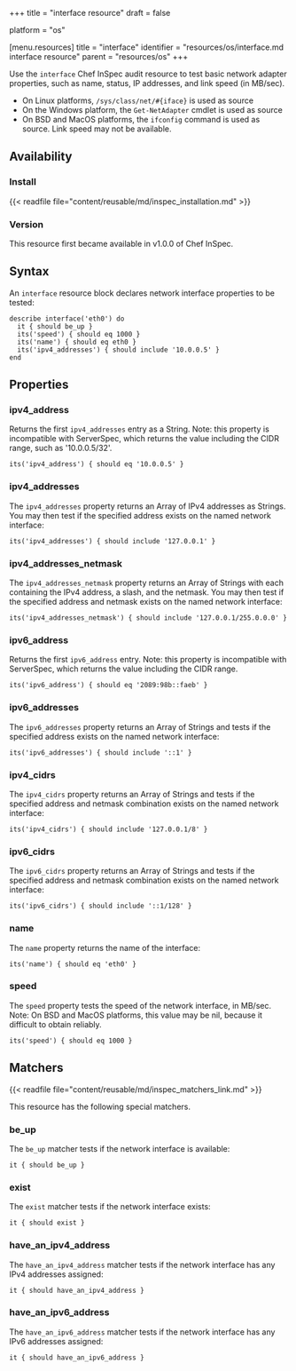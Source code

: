 +++
title = "interface resource"
draft = false

platform = "os"

[menu.resources]
    title = "interface"
    identifier = "resources/os/interface.md interface resource"
    parent = "resources/os"
+++

Use the `interface` Chef InSpec audit resource to test basic network adapter properties, such as name, status, IP addresses, and link speed (in MB/sec).

- On Linux platforms, `/sys/class/net/#{iface}` is used as source
- On the Windows platform, the `Get-NetAdapter` cmdlet is used as source
- On BSD and MacOS platforms, the `ifconfig` command is used as source. Link speed may not be available.

## Availability

### Install

{{< readfile file="content/reusable/md/inspec_installation.md" >}}

### Version

This resource first became available in v1.0.0 of Chef InSpec.

## Syntax

An `interface` resource block declares network interface properties to be tested:

    describe interface('eth0') do
      it { should be_up }
      its('speed') { should eq 1000 }
      its('name') { should eq eth0 }
      its('ipv4_addresses') { should include '10.0.0.5' }
    end

## Properties

### ipv4_address

Returns the first `ipv4_addresses` entry as a String. Note: this property is incompatible with ServerSpec, which returns the value including the CIDR range, such as '10.0.0.5/32'.

    its('ipv4_address') { should eq '10.0.0.5' }

### ipv4_addresses

The `ipv4_addresses` property returns an Array of IPv4 addresses as Strings. You may then test if the specified address exists on the named network interface:

    its('ipv4_addresses') { should include '127.0.0.1' }

### ipv4_addresses_netmask

The `ipv4_addresses_netmask` property returns an Array of Strings with each containing the IPv4 address, a slash, and the netmask. You may then test if the specified address and netmask exists on the named network interface:

    its('ipv4_addresses_netmask') { should include '127.0.0.1/255.0.0.0' }

### ipv6_address

Returns the first `ipv6_address` entry. Note: this property is incompatible with ServerSpec, which returns the value including the CIDR range.

    its('ipv6_address') { should eq '2089:98b::faeb' }

### ipv6_addresses

The `ipv6_addresses` property returns an Array of Strings and tests if the specified address exists on the named network interface:

    its('ipv6_addresses') { should include '::1' }

### ipv4_cidrs

The `ipv4_cidrs` property returns an Array of Strings and tests if the specified address and netmask combination exists on the named network interface:

    its('ipv4_cidrs') { should include '127.0.0.1/8' }

### ipv6_cidrs

The `ipv6_cidrs` property returns an Array of Strings and tests if the specified address and netmask combination exists on the named network interface:

    its('ipv6_cidrs') { should include '::1/128' }

### name

The `name` property returns the name of the interface:

    its('name') { should eq 'eth0' }

### speed

The `speed` property tests the speed of the network interface, in MB/sec. Note: On BSD and MacOS platforms, this value may be nil, because it difficult to obtain reliably.

    its('speed') { should eq 1000 }

## Matchers

{{< readfile file="content/reusable/md/inspec_matchers_link.md" >}}

This resource has the following special matchers.

### be_up

The `be_up` matcher tests if the network interface is available:

    it { should be_up }

### exist

The `exist` matcher tests if the network interface exists:

    it { should exist }

### have_an_ipv4_address

The `have_an_ipv4_address` matcher tests if the network interface has any IPv4 addresses assigned:

    it { should have_an_ipv4_address }

### have_an_ipv6_address

The `have_an_ipv6_address` matcher tests if the network interface has any IPv6 addresses assigned:

    it { should have_an_ipv6_address }
